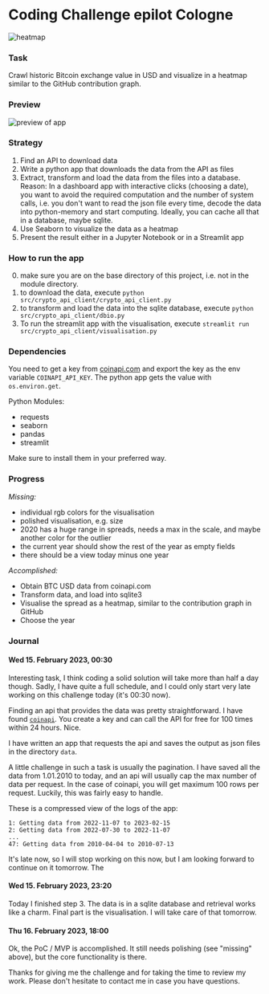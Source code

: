 # Coding Challenge epilot Cologne

![heatmap](https://images.ctfassets.net/pedj0c0bs6fa/6M8Y26dIAAGNid173RRXyk/36da8fc906de801a15d241f0b697e3d4/btc_usd_heatmap_seaborn.png)

### Task

Crawl historic Bitcoin exchange value in USD and visualize in a heatmap similar to the GitHub contribution graph.

### Preview

![preview of app](https://images.ctfassets.net/pedj0c0bs6fa/cazkSK4A7ZI3kIjczGcLo/d173e2ea608cd16189873745701b6602/btc_usd_heatmap_streamlit.png)

### Strategy

1. Find an API to download data
2. Write a python app that downloads the data from the API as files
3. Extract, transform and load the data from the files into a database. Reason: In a dashboard app with interactive clicks (choosing a date), you want to avoid the required computation and the number of system calls, i.e. you don't want to read the json file every time, decode the data into python-memory and start computing. Ideally, you can cache all that in a database, maybe sqlite.
4. Use Seaborn to visualize the data as a heatmap
5. Present the result either in a Jupyter Notebook or in a Streamlit app

### How to run the app

0. make sure you are on the base directory of this project, i.e. not in the module directory.
1. to download the data, execute `python src/crypto_api_client/crypto_api_client.py`
2. to transform and load the data into the sqlite database, execute `python src/crypto_api_client/dbio.py`
3. To run the streamlit app with the visualisation, execute `streamlit run src/crypto_api_client/visualisation.py`

### Dependencies

You need to get a key from [coinapi.com](https://docs.coinapi.io/) and export the key as the env variable `COINAPI_API_KEY`. The python app gets the value with `os.environ.get`.

Python Modules:

- requests
- seaborn
- pandas
- streamlit

Make sure to install them in your preferred way.

### Progress

*Missing:*
- individual rgb colors for the visualisation
- polished visualisation, e.g. size
- 2020 has a huge range in spreads, needs a max in the scale, and maybe another color for the outlier
- the current year should show the rest of the year as empty fields
- there should be a view today minus one year

*Accomplished:*
- Obtain BTC USD data from coinapi.com
- Transform data, and load into sqlite3
- Visualise the spread as a heatmap, similar to the contribution graph in GitHub
- Choose the year

### Journal

#### Wed 15. February 2023, 00:30

Interesting task, I think coding a solid solution will take more than half a day though. Sadly, I have quite a full schedule, and I could only start very late working on this challenge today (it's 00:30 now).

Finding an api that provides the data was pretty straightforward. I have found [`coinapi`](https://docs.coinapi.io/). You create a key and can call the API for free for 100 times within 24 hours. Nice.

I have written an app that requests the api and saves the output as json files in the directory `data`.

A little challenge in such a task is usually the pagination. I have saved all the data from 1.01.2010 to today, and an api will usually cap the max number of data per request. In the case of coinapi, you will get maximum 100 rows per request. Luckily, this was fairly easy to handle.

These is a compressed view of the logs of the app:

```
1: Getting data from 2022-11-07 to 2023-02-15
2: Getting data from 2022-07-30 to 2022-11-07
...
47: Getting data from 2010-04-04 to 2010-07-13
```

It's late now, so I will stop working on this now, but I am looking forward to continue on it tomorrow. The 

#### Wed 15. February 2023, 23:20

Today I finished step 3. The data is in a sqlite database and retrieval works like a charm. Final part is the visualisation. I will take care of that tomorrow.

#### Thu 16. February 2023, 18:00

Ok, the PoC / MVP is accomplished. It still needs polishing (see "missing" above), but the core functionality is there.

Thanks for giving me the challenge and for taking the time to review my work. Please don't hesitate to contact me in case you have questions.
